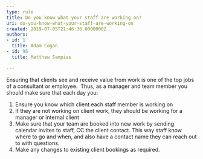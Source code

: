 ```yaml
---
type: rule
title: Do you know what your staff are working on?
uri: do-you-know-what-your-staff-are-working-on
created: 2019-07-05T21:46:36.0000000Z
authors:
- id: 1
  title: Adam Cogan
- id: 95
  title: Matthew Sampias

---
```


​​​Ensuring that clients see and receive value from work is one of the top jobs of a consultant or employee.  Thus, as a manager and team member you should make sure that each day you​​:
 



1. ​Ensure you know which client each staff member is working on
2. If they are not working on client work, they should be working for a manager or internal client​
3. Make sure that your team are booked into new work by sending calendar invites to staff, CC the client contact. This way staff know where to go and when, and also have a contact name they can reach out to with questions.
4. Make any changes to existing client bookings as required.

